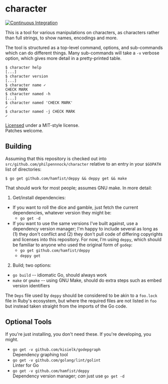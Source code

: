character
=========

[![Continuous Integration](https://secure.travis-ci.org/philpennock/character.svg?branch=master)](http://travis-ci.org/philpennock/character)

This is a tool for various manipulations on characters, as characters rather
than full strings, to show names, encodings and more.

The tool is structured as a top-level command, options, and sub-commands which
can do different things.  Many sub-commands will take a `-v` verbose option,
which gives more detail in a pretty-printed table.

```console
$ character help
[...]
$ character version
[...]
$ character name ✓
CHECK MARK
$ character named -h
[...]
$ character named 'CHECK MARK'
✓
$ character named -j CHECK MARK
✓
```

[Licensed](./LICENSE.txt) under a MIT-style license.  
Patches welcome.


Building
--------

Assuming that this repository is checked out into
`src/github.com/philpennnock/character` relative to an entry in your `$GOPATH`
list of directories:

```console
$ go get github.com/hamfist/deppy && deppy get && make
```

That should work for most people; assumes GNU make.  In more detail:

1. Get/install dependencies:
  * If you want to roll the dice and gamble, just fetch the current
    dependencies, whatever version they might be:
    + `go get -d`
  * If you want to use the same versions I've built against, use a dependency
    version manager; I'm happy to include several as long as (1) they don't
    conflict and (2) they don't pull code of differing copyrights and licenses
    into this repository.  For now, I'm using `deppy`, which should be
    familiar to anyone who used the original form of `godep`:
    + `go get github.com/hamfist/deppy`
    + `deppy get`
2. Build; two options:
  * `go build` -- idiomatic Go, should always work
  * `make` or `gmake` -- using GNU Make, should do extra steps such as embed
    version identifiers

The `Deps` file used by `deppy` should be considered to be akin to a
`foo.lock` file in Ruby's ecosystem, but where the required files are not
listed in `foo` but instead taken straight from the imports of the Go code.


Optional Tools
--------------

If you're just installing, you don't need these.  If you're developing, you
might.

* `go get -v github.com/kisielk/godepgraph`  
   Dependency graphing tool
* `go get -v github.com/golang/lint/golint`  
  Linter for Go
* `go get -v github.com/hamfist/deppy`  
  Dependency version manager; _can_ just use `go get -d`

